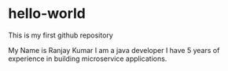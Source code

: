 # hello-world
This is my first github repository

My Name is Ranjay Kumar
I am a java developer
I have 5 years of experience in building microservice applications.
